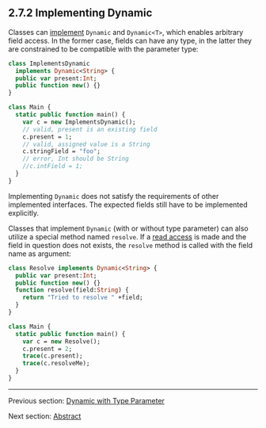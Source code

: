 ## 2.7.2 Implementing Dynamic

Classes can [implement](types-interfaces.md) `Dynamic` and `Dynamic<T>`, which enables arbitrary field access. In the former case, fields can have any type, in the latter they are constrained to be compatible with the parameter type:

```haxe
class ImplementsDynamic
  implements Dynamic<String> {
  public var present:Int;
  public function new() {}
}

class Main {
  static public function main() {
    var c = new ImplementsDynamic();
    // valid, present is an existing field
    c.present = 1;
    // valid, assigned value is a String
    c.stringField = "foo";
    // error, Int should be String
    //c.intField = 1;
  }
}
```

Implementing `Dynamic` does not satisfy the requirements of other implemented interfaces. The expected fields still have to be implemented explicitly.

Classes that implement `Dynamic` (with or without type parameter) can also utilize a special method named `resolve`. If a [read access](dictionary.md#define-read-access) is made and the field in question does not exists, the `resolve` method is called with the field name as argument:

```haxe
class Resolve implements Dynamic<String> {
  public var present:Int;
  public function new() {}
  function resolve(field:String) {
    return "Tried to resolve " +field;
  }
}

class Main {
  static public function main() {
    var c = new Resolve();
    c.present = 2;
    trace(c.present);
    trace(c.resolveMe);
  }
}
```

---

Previous section: [Dynamic with Type Parameter](types-dynamic-with-type-parameter.md)

Next section: [Abstract](types-abstract.md)